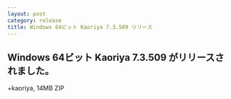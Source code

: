 ```yaml
---
layout: post
category: release
title: Windows 64ビット Kaoriya 7.3.509 リリース
---
```


Windows 64ビット Kaoriya 7.3.509 がリリースされました。
-------------------------------------------------------

+kaoriya, 14MB ZIP
